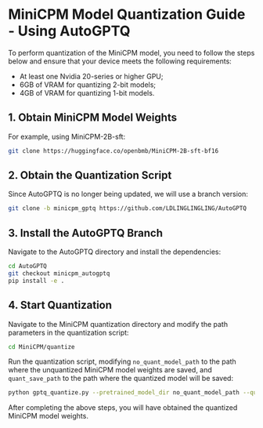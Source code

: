 # MiniCPM Model Quantization Guide - Using AutoGPTQ

To perform quantization of the MiniCPM model, you need to follow the steps below and ensure that your device meets the following requirements:
- At least one Nvidia 20-series or higher GPU;
- 6GB of VRAM for quantizing 2-bit models;
- 4GB of VRAM for quantizing 1-bit models.

## 1. Obtain MiniCPM Model Weights

For example, using MiniCPM-2B-sft:

```bash
git clone https://huggingface.co/openbmb/MiniCPM-2B-sft-bf16
```

## 2. Obtain the Quantization Script

Since AutoGPTQ is no longer being updated, we will use a branch version:

```bash
git clone -b minicpm_gptq https://github.com/LDLINGLINGLING/AutoGPTQ
```

## 3. Install the AutoGPTQ Branch

Navigate to the AutoGPTQ directory and install the dependencies:

```bash
cd AutoGPTQ
git checkout minicpm_autogptq
pip install -e .
```

## 4. Start Quantization

Navigate to the MiniCPM quantization directory and modify the path parameters in the quantization script:

```bash
cd MiniCPM/quantize
```

Run the quantization script, modifying `no_quant_model_path` to the path where the unquantized MiniCPM model weights are saved, and `quant_save_path` to the path where the quantized model will be saved:

```bash
python gptq_quantize.py --pretrained_model_dir no_quant_model_path --quantized_model_dir quant_save_path --bits 4
```

After completing the above steps, you will have obtained the quantized MiniCPM model weights.

